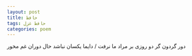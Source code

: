 ```yaml
---
layout: post
title: حافظ
tags: حافظ غزل
categories: poem
---
```


دور گردون گر دو روزی بر مراد ما نرفت / دایما یکسان نباشد حال دوران غم مخور